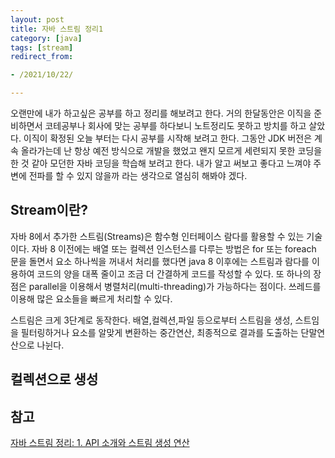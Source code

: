 ```yaml
---
layout: post
title: 자바 스트림 정리1
category: [java]
tags: [stream]
redirect_from:

- /2021/10/22/

---
```


오랜만에 내가 하고싶은 공부를 하고 정리를 해보려고 한다. 거의 한달동안은 이직을 준비하면서 코테공부나 회사에 맞는 공부를 하다보니 노트정리도 못하고 방치를 하고 살았다. 이직이 확정된 오늘 부터는 다시 공부를 시작해 보려고 한다. 그동안 JDK 버전은 계속 올라가는데 난 항상 예전 방식으로 개발을 했었고 왠지 모르게 세련되지 못한 코딩을 한 것 같아 모던한 자바 코딩을 학습해 보려고 한다. 내가 알고 써보고 좋다고 느껴야 주변에 전파를 할 수 있지 않을까 라는 생각으로 열심히 해봐야 겠다.  

## Stream이란?  
자바 8에서 추가한 스트림(Streams)은 함수형 인터페이스 람다를 활용할 수 있는 기술이다. 자바 8 이전에는 배열 또는 컬렉션 인스턴스를 다루는 방법은 for 또는 foreach 문을 돌면서 요소 하나씩을 꺼내서 처리를 했다면 java 8 이후에는 스트림과 람다를 이용하여 코드의 양을 대폭 줄이고 조금 더 간결하게 코드를 작성할 수 있다. 또 하나의 장점은 parallel을 이용해서 병렬처리(multi-threading)가 가능하다는 점이다. 쓰레드를 이용해 많은 요소들을 빠르게 처리할 수 있다.  

스트림은 크게 3단계로 동작한다. 배열,컬렉션,파일 등으로부터 스트림을 생성, 스트임을 필터링하거나 요소를 알맞게 변환하는 중간연산, 최종적으로 결과를 도출하는 단말연산으로 나뉜다.  

## 컬렉션으로 생성  












## 참고  
[자바 스트림 정리: 1. API 소개와 스트림 생성 연산](https://madplay.github.io/post/introduction-to-java-streams)

